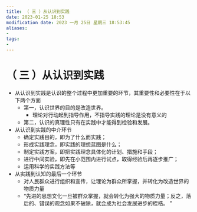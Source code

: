 ```yaml
---
title: （ 三 ）从认识到实践
date: 2023-01-25 18:53
modification date: 2023 一月 25日 星期三 18:53:45
aliases: 
- 
tags: 
- 
---
```


# （ 三 ）从认识到实践

- 从认识到实践是认识的整个过程中更加重要的环节，其重要性和必要性在于以下两个方面
	- 第一，认识世界的目的是改造世界。
		- 理论对行动起到指导作用，不指导实践的理论是没有意义的
	- 第二，认识的真理性只有在实践中才能得到检验和发展。
- 从认识到实践的中介环节
	- 确定实践目的，即为了什么而实践；
	- 形成实践理念，即实践的理想蓝图是什么；
	- 制定实践方案，即把实践理念具体化的计划、措施和手段；
	- 进行中间实验，即先在小范围内进行试点，取得经验后再逐步推广；
	- 运用科学的实践方法等
- 从实践到认知的最后一个环节
	- 对人民群众进行组织和宣传，让理论为群众所掌握，并转化为改造世界的物质力量
	- “先进的思想文化一旦被群众掌握，就会转化为强大的物质力量；反之，落后的、错误的观念如果不破除，就会成为社会发展进步的桎梏。 ”

